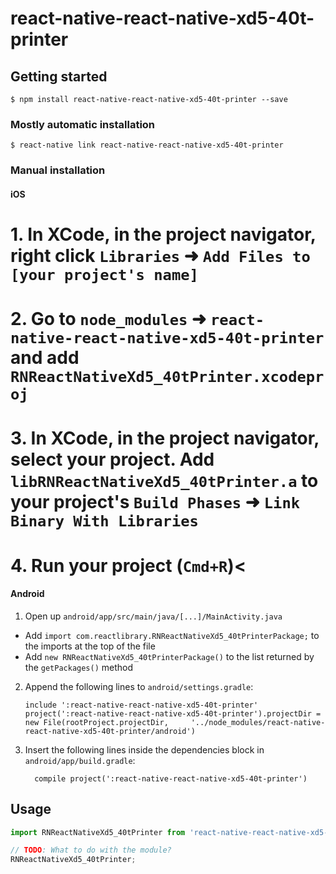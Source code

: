 
# react-native-react-native-xd5-40t-printer

## Getting started

`$ npm install react-native-react-native-xd5-40t-printer --save`

### Mostly automatic installation

`$ react-native link react-native-react-native-xd5-40t-printer`

### Manual installation


#### iOS

# 1. In XCode, in the project navigator, right click `Libraries` ➜ `Add Files to [your project's name]`
# 2. Go to `node_modules` ➜ `react-native-react-native-xd5-40t-printer` and add `RNReactNativeXd5_40tPrinter.xcodeproj`
# 3. In XCode, in the project navigator, select your project. Add `libRNReactNativeXd5_40tPrinter.a` to your project's `Build Phases` ➜ `Link Binary With Libraries`
# 4. Run your project (`Cmd+R`)<

#### Android

1. Open up `android/app/src/main/java/[...]/MainActivity.java`
  - Add `import com.reactlibrary.RNReactNativeXd5_40tPrinterPackage;` to the imports at the top of the file
  - Add `new RNReactNativeXd5_40tPrinterPackage()` to the list returned by the `getPackages()` method
2. Append the following lines to `android/settings.gradle`:
  	```
  	include ':react-native-react-native-xd5-40t-printer'
  	project(':react-native-react-native-xd5-40t-printer').projectDir = new File(rootProject.projectDir, 	'../node_modules/react-native-react-native-xd5-40t-printer/android')
  	```
3. Insert the following lines inside the dependencies block in `android/app/build.gradle`:
  	```
      compile project(':react-native-react-native-xd5-40t-printer')
  	```

## Usage
```javascript
import RNReactNativeXd5_40tPrinter from 'react-native-react-native-xd5-40t-printer';

// TODO: What to do with the module?
RNReactNativeXd5_40tPrinter;
```
  
